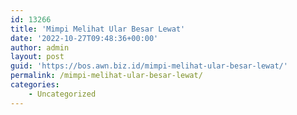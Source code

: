 ```yaml
---
id: 13266
title: 'Mimpi Melihat Ular Besar Lewat'
date: '2022-10-27T09:48:36+00:00'
author: admin
layout: post
guid: 'https://bos.awn.biz.id/mimpi-melihat-ular-besar-lewat/'
permalink: /mimpi-melihat-ular-besar-lewat/
categories:
    - Uncategorized
---
```


